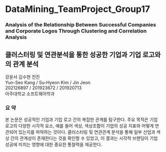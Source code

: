 # DataMining_TeamProject_Group17



### Analysis of the Relationship Between Successful Companies and Corporate Logos Through Clustering and Correlation Analysis
## 클러스터링 및 연관분석을 통한 성공한 기업과 기업 로고와의 관계 분석

강윤서 김수현 전진 <br>
Yun-Seo Kang / Su-Hyeon Kim / Jin Jeon <br>
202126897  /  201923672  /  201920713 <br>
아주대학교 소프트웨어학과 
 
### 요   약 <br>
본 논문은 성공적인 기업과 기업 로고 간의 복잡한 관계를 탐구한다. 주요 목적은 기업 로고의 다양한 시각적 요소, 예를 들어 색상, 색상조합이 기업의 성공 지표와 어떻게 연관되어 있는지를 파악하는 것이다. 클러스터링 및 연관관계 분석을 통해 일부 산업과 색상 간의 관계성이 존재한다는 것을 확인할 수 있었고, 이 결과는 시각적 브랜딩이 기업 성공에 미치는 영향에 대한 중요한 통찰력을 제공한다.
